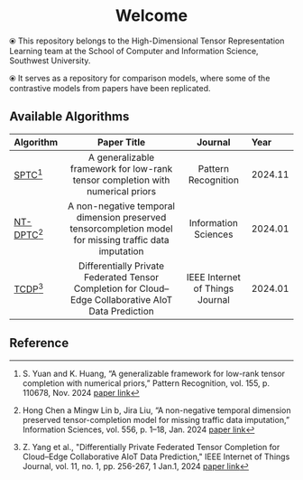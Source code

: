 <h1 align="center">Welcome</h1>

⦿ This repository belongs to the High-Dimensional Tensor Representation Learning team at the School of Computer and
Information Science, Southwest University.

⦿ It serves as a repository for comparison models, where some of the contrastive models from papers have been
replicated.

## Available Algorithms

| **Algorithm**                   |                                            **Paper Title**                                             |           **Journal**           | **Year**      |
|:--------------------------------|:------------------------------------------------------------------------------------------------------:|:-------------------------------:|:--------------|
| [SPTC](./SPTC_LiuQian)[^1]      |             A generalizable framework for low-rank tensor completion with numerical priors             |       Pattern Recognition       | 2024.11 <br/> |
| [NT-DPTC](./NT_DPTC_LiuHua)[^2] | A non-negative temporal dimension preserved tensorcompletion model for missing traffic data imputation |      Information Sciences       | 2024.01 <br/> |
| [TCDP](./TCDP_WuZhiXiang)[^3]   |  Differentially Private Federated Tensor Completion for Cloud–Edge Collaborative AIoT Data Prediction  | IEEE Internet of Things Journal | 2024.01 <br/> |

## Reference

[//]: # (Use APA reference style below)
[^1]: S. Yuan and K. Huang, “A generalizable framework for low-rank tensor completion with numerical priors,” Pattern
Recognition, vol. 155, p. 110678, Nov. 2024 [paper link](https://doi.org/10.1016/j.patcog.2024.110678)  
[^2]: Hong Chen a Mingw Lin b, Jira Liu, “A non-negative temporal dimension preserved tensor-completion model for
missing traffic data imputation,” Information Sciences, vol. 556, p. 1–18, Jan. 2024
[paper link](https://www.sciencedirect.com/science/article/pii/S0020025523013828)  
[^3]: Z. Yang et al., "Differentially Private Federated Tensor Completion for Cloud–Edge Collaborative AIoT Data
Prediction," IEEE Internet of Things Journal, vol. 11, no. 1, pp. 256-267, 1 Jan.1,
2024 [paper link](https://doi.org/10.1109/JIOT.2023.3314460)
